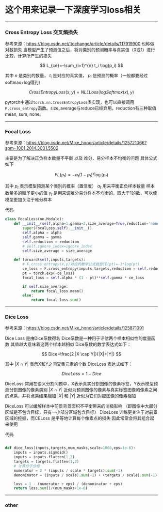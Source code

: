 # 这个用来记录一下深度学习loss相关



***
### Cross Entropy Loss 交叉熵损失

参考来源：https://blog.csdn.net/ltochange/article/details/117919900
也称做对数损失  当模型产生了预测值之后，将对类别的预测概率与真实值（0或1）进行比较，计算所产生的损失

$$
L_{ce}=-\sum_{i=1}^{n} t_i \log(p_i)
$$

其中 $n$ 是类别的数量， $t_i$ 是对应的真实值， $p_i$ 是预测的概率（一般都要经过softmax+log得到）

$$
CrossEntropyLoss(x,y)=NLLLoss(log Softmax(x),y)
$$

pytorch中通过`torch.nn.CrossEntropyLoss`类实现，也可以直接调用`F.cross_entropy`函数。size_average与reduce已经弃用。reduction有三种取值mean, sum, none。






***
### Focal Loss

参考来源：https://blog.csdn.net/Mike_honor/article/details/125721066?spm=1001.2014.3001.5502

主要是为了解决正负样本数量不平衡  以及 难分、易分样本不均衡的问题
具体公式如下

$$
FL(p_t)=-\alpha_t (1-p_t)^\gamma \log(p_t)
$$

其中 $p_t$ 表示模型预测某个类别的概率（置信度） $\alpha_t$ 用来平衡正负样本数量 样本数量多的赋予更小的值 $\gamma_t$ 是用来调难分易分样本不均衡的，取大于1的数，可以使模型更加关注于难分样本

代码
```python
class FocalLoss(nn.Module):
    def __init__(self,alpha=1,gamma=2,size_average=True,reduction='none'):
        super(FocalLoss,self).__init__()
        self.alpha = alpha
        self.gamma = gamma
        self.reduction = reduction
        # self.ignore_index=ignore_index
        self.size_average = size_average
    
    def forward(self,inputs,targets):
        # F.cross_entropy(x,y)对应的数学公式就是CE(pt)=-1*log(pt)
        ce_loss = F.cross_entropy(inputs,targets,reduction = self.reduction)
        pt = torch.exp(-ce_loss)
        focal_loss = self.alpha * (1 - pt)**self.gamma * ce_loss

        if self.size_average:
            return focal_loss.mean()
        else:
            return focal_loss.sum()
```


***
### Dice Loss

参考来源：https://blog.csdn.net/Mike_honor/article/details/125871091

Dice Loss 是由Dice系数得名 Dice系数是一种用于评估两个样本相似性的度量函数 其值越大意味着这两个样本越相似
Dice系数的数学表达式如下：

$$
Dice=\frac{2 |X \cap Y|}{|X|+|Y|}
$$

其中 $|X \cap Y|$ 表示X和Y之间交集元素的个数 
DiceLoss 表达式如下：

$$
DiceLoss = 1 - Dice
$$

DiceLoss 常用在语义分割问题中，X表示真实分割图像的像素标签，Y表示模型预测分割图像的像素类别 $|X \cap Y|$ 近似为预测图像的像素与真实标签图像的像素之间的点乘，并将点乘结果相加 $|X|$ 和 $|Y|$ 近似为它们对应图像的像素相加

DiceLoss 可以缓解样本中前景背景面积不平衡带来的消极影响 （即图像中大部分区域是不包含目标，只有一小部分区域包含目标） DiceLoss 训练更关注于对前景区域的挖掘，而CELoss 是平等地计算每个像素点的损失 因此常常会将其组合起来使用


代码
```python

def dice_loss(inputs,targets,num_masks,scale=1000,eps=1e-6):
    inputs = inputs.sigmoid()
    inputs = inputs.flatten(1,2)
    targets = targets.flatten(1,2)
    # 计算分子分母
    numerator = 2 * (inputs / scale * targets).sum(-1)
    denominator = (inputs / scale).sum(-1) + (targets / scale).sum(-1)

    loss = 1 - (numerator + eps) / (denominator + eps)
    return loss.sum()/(num_masks+1e-8)
```



***
### other